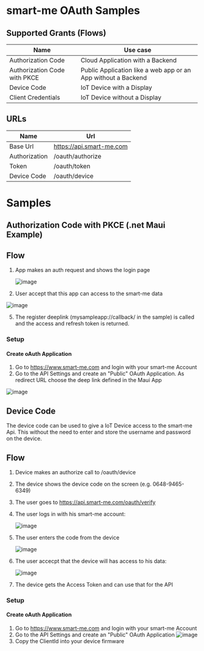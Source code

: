# smart-me OAuth Samples

## Supported Grants (Flows)

| Name  | Use case |
| ------------- | ------------- |
| Authorization Code  | Cloud Application with a Backend |
| Authorization Code with PKCE  | Public Application like a web app or an App without a Backend  |
| Device Code  | IoT Device with a Display  |
| Client Credentials  | IoT Device without a Display  |

## URLs
| Name  | Url |
| ------------- | ------------- |
| Base Url  | https://api.smart-me.com |
| Authorization  | /oauth/authorize |
| Token  | /oauth/token |
| Device Code | /oauth/device |


# Samples

## Authorization Code with PKCE (.net Maui Example)

## Flow
1. App makes an auth request and shows the login page
   
   ![image](https://github.com/user-attachments/assets/9a723952-6aa5-4e74-9de8-7c3b62f99941)

3. User accept that this app can access to the smart-me data
   
![image](https://github.com/user-attachments/assets/2dfdee8f-4da7-4751-95f4-9aff34bc18e9)

5. The register deeplink (mysampleapp://callback/ in the sample) is called and the access and refresh token is returned.
   
### Setup

#### Create oAuth Application
1. Go to https://www.smart-me.com and login with your smart-me Account
2. Go to the API Settings and create an "Public" OAuth Application. As redirect URL choose the deep link defined in the Maui App

![image](https://github.com/user-attachments/assets/9baf54ad-ebdf-4ca0-929c-b060a56e8966)



## Device Code
The device code can be used to give a IoT Device access to the smart-me Api. This without the need to enter and store the username and password on the device.

## Flow
1. Device makes an authorize call to /oauth/device
2. The device shows the device code on the screen (e.g. 0648-9465-6349)
3. The user goes to https://api.smart-me.com/oauth/verify
4. The user logs in with his smart-me account:
   
   ![image](https://github.com/user-attachments/assets/3e47a5b5-201b-4bfc-8a4f-f91272af36be)
6. The user enters the code from the device
   
   ![image](https://github.com/user-attachments/assets/0751d9ef-0a1c-4e67-9d5a-f0e1d0679b75)
8. The user accecpt that the device will has access to his data:
   
   ![image](https://github.com/user-attachments/assets/4764e721-ea67-401a-a3ab-e6132bac63eb)
10. The device gets the Access Token and can use that for the API


### Setup 
#### Create oAuth Application
1. Go to https://www.smart-me.com and login with your smart-me Account
2. Go to the API Settings and create an "Public" OAuth Application
![image](https://github.com/user-attachments/assets/4ba19d44-c975-4acb-9cbf-c0f9edacb8fc)
3. Copy the ClientId into your device firmware




